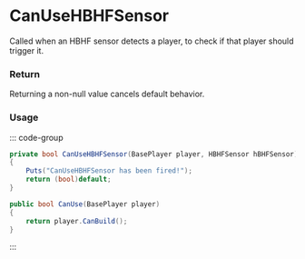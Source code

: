 # CanUseHBHFSensor
<Badge type="info" text="Player"/>[<Badge type="danger" text="Carbon Compatible"/>](https://github.com/CarbonCommunity/Carbon)[<Badge type="warning" text="Oxide Compatible"/>](https://github.com/OxideMod/Oxide.Rust)
Called when an HBHF sensor detects a player, to check if that player should trigger it.

### Return
Returning a non-null value cancels default behavior.

### Usage
::: code-group
```csharp [Example]
private bool CanUseHBHFSensor(BasePlayer player, HBHFSensor hBHFSensor)
{
	Puts("CanUseHBHFSensor has been fired!");
	return (bool)default;
}
```
```csharp [Source — Assembly-CSharp @ HBHFSensor]
public bool CanUse(BasePlayer player)
{
	return player.CanBuild();
}

```
:::
